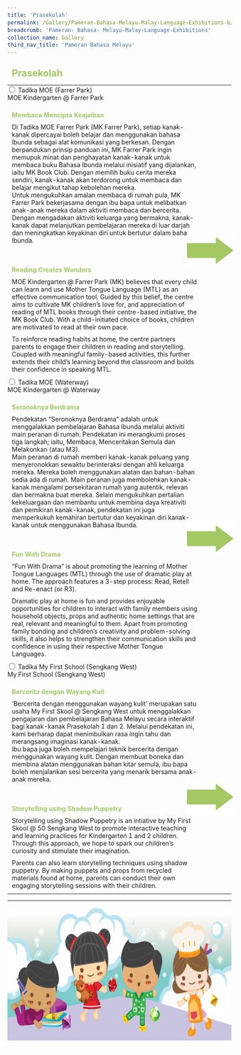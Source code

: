 ```yaml
---
title: 'Prasekolah'
permalink: /Gallery/Pameran-Bahasa-Melayu-Malay-Language-Exhibitions-b/PreSchool/
breadcrumb: 'Pameran- Bahasa- Melayu-Malay-Language-Exhibitions'
collection_name: Gallery
third_nav_title: 'Pameran Bahasa Melayu'
---
```

<h2 style="padding-top:12px;margin:10px;color:#a3c864;">Prasekolah</h2>
<html>
<head>
<style>

.hl{
    display: inline-block;
    padding: 12px 20px;
    text-align: center;
    text-decoration: none;
    color: #fff;
    background-color: #4372d6;
    border-radius: 6px;
    outline: 0;
    cursor: pointer;
    margin-right: 10px;
    margin-bottom: 7px;
    width: 120px;
}
.tbl{
    border:0 none;
    padding:0; 
    margin:0;
    border-collapse: collapse;
}
.tbl a {
    position:absolute;
    margin-left: -100px;
}
.atab {
    margin-bottom: 5px;
    width: 87%;
    neight:auto;
    }
</style>
</head>
<body>
  <table class="tbl">
<tr>
<td style="border:0 none;padding: 0; margin:0;">
<div class="atab">
      <input id="tab-1" type="checkbox" name="tab">
      <label for="tab-1" class="lbML">	Tadika MOE (Farrer Park)<br/>MOE Kindergarten @ Farrer Park</label>
      <div class="tab-content">
      <h4 style="padding-top:12px;margin:10px;color:#a3c864;">Membaca Mencipta Keajaiban</h4>
      <p style="margin:10px;">
        Di Tadika MOE Farrer Park (MK Farrer Park), setiap kanak-kanak dipercayai boleh belajar dan menggunakan bahasa Ibunda sebagai alat komunikasi yang berkesan. Dengan berpandukan prinsip panduan ini, MK Farrer Park ingin memupuk minat dan  penghayatan kanak-kanak untuk membaca buku Bahasa Ibunda melalui inisiatif yang dijalankan, iaitu MK Book Club. Dengan memilih buku cerita mereka sendiri, kanak-kanak akan terdorong  untuk membaca dan belajar mengikut tahap kebolehan mereka. <br/>Untuk mengukuhkan amalan membaca di rumah pula, MK Farrer Park bekerjasama dengan ibu bapa untuk melibatkan anak-anak mereka dalam aktiviti membaca dan bercerita. Dengan mengadakan aktiviti keluarga yang bermakna, kanak-kanak dapat melanjutkan pembelajaran mereka di luar darjah dan meningkatkan keyakinan diri untuk bertutur dalam bahasa Ibunda. </p><br/>

<h4 style="padding-top:12px;margin:10px;color:#a3c864;">Reading Creates Wonders</h4>
<p style="margin:10px;">MOE Kindergarten @ Farrer Park (MK) believes that every child can learn and use Mother Tongue Language (MTL) as an effective communication tool. Guided by this belief, the centre aims to cultivate MK children’s love for, and appreciation of reading of MTL books through their centre-based initiative, the MK Book Club. With a child-initiated choice of books, children are motivated to read at their own pace.</p>
<p style="margin:10px;">To reinforce reading habits at home, the centre partners parents to engage their children in reading and storytelling. Coupled with meaningful family-based activities, this further extends their child’s learning beyond the classroom and builds their confidence in speaking MTL.  

</p>
      </div>
</div>

</td>
<td style="border:0 none;padding: 0; margin:0;" class="btnImg" >
<a href="/test/Chinese-poster/"><img class="btnImg" src="/images/arrowMalay.png"></a>
</td>
</tr>
<tr>
<td style="border:0 none;padding: 0; margin:0;">
<div class="atab">
      <input id="tab-2" type="checkbox" name="tab">
      <label for="tab-2" class="lbML">Tadika MOE (Waterway)<br/>MOE Kindergarten @ Waterway</label>
      <div class="tab-content">
      <h4 style="padding-top:12px;margin:10px;color:#a3c864;">Seronoknya Berdrama</h4>
        <p style="margin:10px;">
         Pendekatan “Seronoknya Berdrama” adalah untuk menggalakkan pembelajaran Bahasa Ibunda melalui aktiviti main peranan di rumah. Pendekatan ini merangkumi proses tiga langkah; iaitu, Membaca, Menceritakan Semula dan Melakonkan (atau M3).<br/>Main peranan di rumah memberi kanak-kanak peluang yang menyeronokkan sewaktu berinteraksi dengan ahli keluarga mereka. Mereka boleh menggunakan alatan dan bahan-bahan sedia ada di rumah. Main peranan juga membolehkan kanak-kanak mengalami persekitaran rumah yang autentik, relevan dan bermakna buat mereka. Selain  mengukuhkan pertalian kekeluargaan dan membantu untuk membina daya kreativiti dan pemikiran kanak-kanak, pendekatan ini juga memperkukuh kemahiran bertutur dan keyakinan diri kanak-kanak untuk menggunakan Bahasa Ibunda.
        </p><br/>
      <h4 style="padding-top:12px;margin:10px;color:#a3c864;">Fun With Drama </h4>
        <p style="margin:10px;">
         “Fun With Drama” is about promoting the learning of Mother Tongue Languages (MTL) through the use of dramatic play at home. The approach features a 3-step process:  Read, Retell and Re-enact (or R3). </p>
         <p style="margin:10px;">Dramatic play at home is fun and provides enjoyable opportunities for children to interact with family members using household objects, props and authentic home settings that are real, relevant and meaningful to them.  Apart from promoting family bonding and children’s creativity and problem-solving skills, it also helps to strengthen their communication skills and confidence in using their respective Mother Tongue Languages. 
        </p>
      </div>
</div>
</td>
<td style="border:0 none;padding: 0; margin:0;" class="btnImg">
 <a href="/test/Chinese-poster/"><img class="btnImg" src="/images/arrowMalay.png"></a>
</td>
</tr>
<tr>
<td style="border:0 none;padding: 0; margin:0;">
<div class="atab">
      <input id="tab-3" type="checkbox" name="tab">
      <label for="tab-3" class="lbML">Tadika My First School (Sengkang West) <br/>My First School (Sengkang West)</label>
      <div class="tab-content">
      <h4 style="padding-top:12px;margin:10px;color:#a3c864;">Bercerita dengan Wayang Kuit</h4>
        <p style="margin:10px;">
          ‘Bercerita dengan menggunakan wayang kulit’ merupakan satu usaha My First Skool @ Sengkang West untuk menggalakkan pengajaran dan pembelajaran Bahasa Melayu secara interaktif bagi kanak-kanak Prasekolah 1 dan 2. Melalui pendekatan ini, kami berharap dapat  menimbulkan rasa ingin tahu dan merangsang imaginasi kanak-kanak.<br/>
         Ibu bapa juga boleh mempelajari teknik bercerita dengan menggunakan wayang kulit. Dengan membuat boneka dan membina alatan menggunakan bahan kitar semula, ibu bapa boleh menjalankan sesi bercerita yang menarik bersama anak-anak mereka.
        </p><br/>
            <h4 style="padding-top:12px;margin:10px;color:#a3c864;">Storytelling using Shadow Puppetry</h4>
       <p style="margin:10px;">Storytelling using Shadow Puppetry is an intiative by My First Skool @ 50 Sengkang West to promote interactive teaching and learning practices for Kindergarten 1 and 2 children. Through this approach, we hope to spark our children’s curiosity and stimulate their imagination. </p>
          <p style="margin:10px;">Parents can also learn storytelling techniques  using shadow puppetry. By making puppets and props from recycled materials found at home, parents can conduct their own engaging storytelling sessions with their children.</p>
      </div>
</div>
</td>
<td style="border:0 none;padding: 0; margin:0;" class="btnImg">
 <a href="/test/Chinese-poster/"><img class="btnImg" src="/images/arrowMalay.png"></a>
</td>
</tr>
</table>

<hr>
<div class="image">
  <img src="images/New_footer.jpg" class="Image" width="1000" height="300"></div>
<div class="btntop"><a href="#top" style="text-decoration:none;"><span style="color:white"><b>Top</b></span></a></div>
